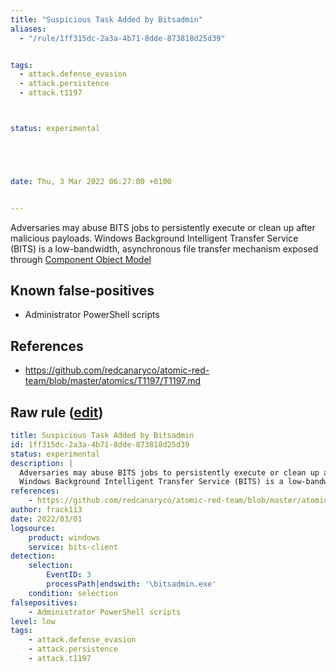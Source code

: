 ```yaml
---
title: "Suspicious Task Added by Bitsadmin"
aliases:
  - "/rule/1ff315dc-2a3a-4b71-8dde-873818d25d39"


tags:
  - attack.defense_evasion
  - attack.persistence
  - attack.t1197



status: experimental





date: Thu, 3 Mar 2022 06:27:00 +0100


---
```


Adversaries may abuse BITS jobs to persistently execute or clean up after malicious payloads.
Windows Background Intelligent Transfer Service (BITS) is a low-bandwidth, asynchronous file transfer mechanism exposed through [Component Object Model](https://attack.mitre.org/techniques/T1559/001)


<!--more-->


## Known false-positives

* Administrator PowerShell scripts



## References

* https://github.com/redcanaryco/atomic-red-team/blob/master/atomics/T1197/T1197.md


## Raw rule ([edit](https://github.com/SigmaHQ/sigma/edit/master/rules/windows/builtin/bits_client/win_bits_client_susp_use_bitsadmin.yml))
```yaml
title: Suspicious Task Added by Bitsadmin
id: 1ff315dc-2a3a-4b71-8dde-873818d25d39
status: experimental
description: |
  Adversaries may abuse BITS jobs to persistently execute or clean up after malicious payloads.
  Windows Background Intelligent Transfer Service (BITS) is a low-bandwidth, asynchronous file transfer mechanism exposed through [Component Object Model](https://attack.mitre.org/techniques/T1559/001)
references:
    - https://github.com/redcanaryco/atomic-red-team/blob/master/atomics/T1197/T1197.md
author: frack113
date: 2022/03/01
logsource:
    product: windows
    service: bits-client
detection:
    selection:
        EventID: 3
        processPath|endswith: '\bitsadmin.exe'
    condition: selection
falsepositives:
    - Administrator PowerShell scripts 
level: low
tags:
    - attack.defense_evasion
    - attack.persistence
    - attack.t1197
```

